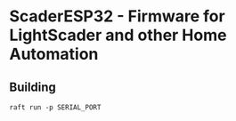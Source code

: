 # ScaderESP32 - Firmware for LightScader and other Home Automation

## Building

```
raft run -p SERIAL_PORT
```

